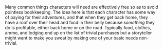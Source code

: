 Many common things characters will need are effectively free so as to avoid pointless bookkeeping. The idea here is that each character has some way of paying for their adventures, and that when they get back home, they have a roof over their head and food in their belly because _something_ they do is profitable, either back home or on the road. Typically food, clothes, ammo, and lodging end up on the list of trivial purchases but a storyteller might want to make you sweat by making one of your basic needs non-trivial.